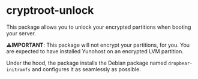 # cryptroot-unlock

This package allows you to unlock your encrypted partitions when booting your server.

**⚠️IMPORTANT**: This package will not encrypt your partitions,
for you. You are expected to have installed Yunohost on an encrypted LVM partition.

Under the hood, the package installs the Debian package named
`dropbear-initramfs` and configures it as seamlessly as possible.
